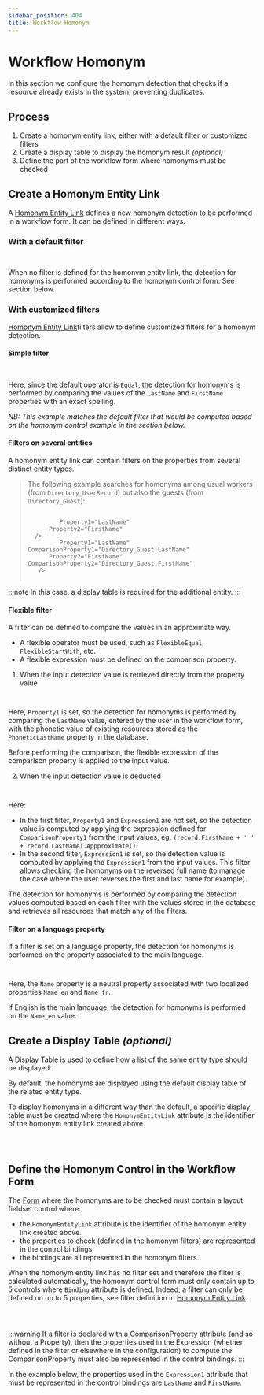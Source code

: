 ```yaml
---
sidebar_position: 404
title: Workflow Homonym
---
```


# Workflow Homonym

In this section we configure the homonym detection that checks if a resource already exists in the system, preventing duplicates.

## Process

1. Create a homonym entity link, either with a default filter or customized filters
2. Create a display table to display the homonym result *(optional)*
3. Define the part of the workflow form where homonyms must be checked

## Create a Homonym Entity Link

A [Homonym Entity Link](../../toolkit/xml-configuration/workflows/homonymentitylink/index "Homonym Entity Link") defines a new homonym detection to be performed in a workflow form.
It can be defined in different ways.

### With a default filter

```


```
When no filter is defined for the homonym entity link, the detection for homonyms is performed according to the homonym control form.
See section below.

### With customized filters

[Homonym Entity Link](../../toolkit/xml-configuration/workflows/homonymentitylink/index "Homonym Entity Link")filters allow to define customized filters for a homonym detection.

#### Simple filter

```
    

```
Here, since the default operator is `Equal`, the detection for homonyms is performed by comparing the values of the `LastName` and `FirstName` properties with an exact spelling.

*NB: This example matches the default filter that would be computed based on the homonym control example in the section below.*

#### Filters on several entities

A homonym entity link can contain filters on the properties from several distinct entity types.

> The following example searches for homonyms among usual workers (from `Directory_UserRecord`) but also the guests (from `Directory_Guest`):
>
> ```
>
>          Property1="LastName"
>       Property2="FirstName"
>   />
>          Property1="LastName" ComparisonProperty1="Directory_Guest:LastName" 
>       Property2="FirstName" ComparisonProperty2="Directory_Guest:FirstName" 
>    />
> 
>
> ```
:::note
In this case, a display table is required for the additional entity.
:::

#### Flexible filter

A filter can be defined to compare the values in an approximate way.

* A flexible operator must be used, such as `FlexibleEqual`, `FlexibleStartWith`, etc.
* A flexible expression must be defined on the comparison property.

1. When the input detection value is retrieved directly from the property value

```
    

```
Here, `Property1` is set, so the detection for homonyms is performed by comparing the `LastName` value, entered by the user in the workflow form, with the phonetic value of existing resources stored as the `PhoneticLastName` property in the database.

Before performing the comparison, the flexible expression of the comparison property is applied to the input value.

2. When the input detection value is deducted

```
        

```
Here:

* In the first filter, `Property1` and `Expression1` are not set, so the detection value is computed by applying the expression defined for `ComparisonProperty1` from the input values, eg. `(record.FirstName + ' ' + record.LastName).Appproximate()`.
* In the second filter, `Expression1` is set, so the detection value is computed by applying the `Expression1` from the input values. This filter allows checking the homonyms on the reversed full name (to manage the case where the user reverses the first and last name for example).

The detection for homonyms is performed by comparing the detection values computed based on each filter with the values stored in the database and retrieves all resources that match any of the filters.

#### Filter on a language property

If a filter is set on a language property, the detection for homonyms is performed on the property associated to the main language.

```
    

```
Here, the `Name` property is a neutral property associated with two localized properties `Name_en` and `Name_fr`.

If English is the main language, the detection for homonyms is performed on the `Name_en` value.

## Create a Display Table *(optional)*

A [Display Table](../../toolkit/xml-configuration/user-interface/displaytable/index "Display Table") is used to define how a list of the same entity type should be displayed.

By default, the homonyms are displayed using the default display table of the related entity type.

To display homonyms in a different way than the default, a specific display table must be created where the `HomonymEntityLink` attribute is the identifier of the homonym entity link created above.

```

                    

```
## Define the Homonym Control in the Workflow Form

The [Form](../../toolkit/xml-configuration/user-interface/form/index "Form") where the homonyms are to be checked must contain a layout fieldset control where:

* the `HomonymEntityLink` attribute is the identifier of the homonym entity link created above.
* the properties to check (defined in the homonym filters) are represented in the control bindings.
* the bindings are all represented in the homonym filters.

When the homonym entity link has no filter set and therefore the filter is calculated automatically, the homonym control form must only contain up to 5 controls where `Binding` attribute is defined.
Indeed, a filter can only be defined on up to 5 properties, see filter definition in [Homonym Entity Link](../../toolkit/xml-configuration/workflows/homonymentitylink/index "Homonym Entity Link").

```
    
                                            

```
:::warning
If a filter is declared with a ComparisonProperty attribute (and so without a Property), then the properties used in the Expression (whether defined in the filter or elsewhere in the configuration) to compute the ComparisonProperty must also be represented in the control bindings.
:::

In the example below, the properties used in the `Expression1` attribute that must be represented in the control bindings are `LastName` and `FirstName`.

```
    

```